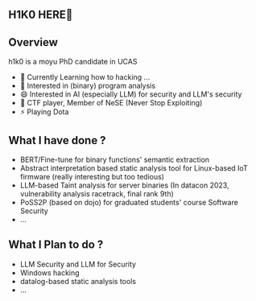## H1K0 HERE👋

<!--
**noobone123/noobone123** is a ✨ _special_ ✨ repository because its `README.md` (this file) appears on your GitHub profile.

Here are some ideas to get you started:

- 🔭 I’m currently working on ...
- 🌱 I’m currently learning ...
- 👯 I’m looking to collaborate on ...
- 🤔 I’m looking for help with ...
- 💬 Ask me about ...
- 📫 How to reach me: ...
- 😄 Pronouns: ...
- ⚡ Fun fact: ...
-->

## Overview
h1k0 is a moyu PhD candidate in UCAS
- 🌱 Currently Learning how to hacking ...
- 🔭 Interested in (binary) program analysis
- 😄 Interested in AI (especially LLM) for security and LLM's security
- 👯 CTF player, Member of NeSE (Never Stop Exploiting)
- ⚡ Playing Dota

## What I have done ?
- BERT/Fine-tune for binary functions' semantic extraction
- Abstract interpretation based static analysis tool for Linux-based IoT firmware (really interesting but too tedious)
- LLM-based Taint analysis for server binaries (In datacon 2023, vulnerability analysis racetrack, final rank 9th)
- PoSS2P (based on dojo) for graduated students' course Software Security
- ...

## What I Plan to do ?
- LLM Security and LLM for Security
- Windows hacking
- datalog-based static analysis tools
- ...
